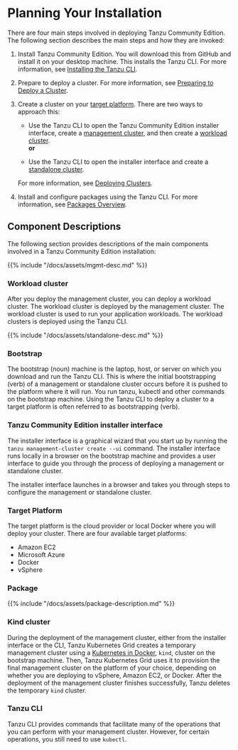 # Planning Your Installation
There are four main steps involved in deploying Tanzu Community Edition. The following section describes the main steps and how they are invoked:

1. Install Tanzu Community Edition.
   You will download this from GitHub and install it on your desktop machine. This installs the Tanzu CLI.
   For more information, see [Installing the Tanzu CLI](cli-installation).
2. Prepare to deploy a cluster. For more information, see [Preparing to Deploy a Cluster](prepare-deployment).
3. Create a cluster on your [target platform](installation-planning/#target-platform). There are two ways to approach this:
   * Use the Tanzu CLI to open the Tanzu Community Edition installer interface, create a [management cluster](installation-planning/#management-cluster-description), and then create a [workload cluster](installation-planning/#workload-cluster). <br>
   **or**  <br>

   * Use the Tanzu CLI to open the installer interface and create a [standalone cluster](installation-planning/#standalone-cluster).

   For more information, see [Deploying Clusters](clusters-deploy.md).
4. Install and configure packages using the Tanzu CLI. For more information, see [Packages Overview](packages-intro).


## Component Descriptions
The following section provides descriptions of the main components involved in a Tanzu Community Edition installation:

{{% include "/docs/assets/mgmt-desc.md" %}}

### Workload cluster
After you deploy the management cluster, you can deploy a workload cluster. The workload cluster is deployed by the management cluster. The workload cluster is used to run your application workloads. The workload clusters is deployed using the Tanzu CLI.

{{% include "/docs/assets/standalone-desc.md" %}}

### Bootstrap
The bootstrap (noun) machine is the laptop, host, or server on which you download and run the Tanzu CLI. This is where the initial bootstrapping (verb) of a management or standalone cluster occurs before it is pushed to the platform where it will run. You run tanzu, kubectl and other commands on the bootstrap machine.
Using the Tanzu CLI to deploy a cluster to a target platform is often referred to as bootstrapping (verb).


### Tanzu Community Edition installer interface
The installer interface is a graphical wizard that you start up by running the ``tanzu management-cluster create --ui`` command. The installer interface runs locally in a browser on the bootstrap machine and provides a user interface to guide you through the process of deploying a management or standalone cluster.

The installer interface launches in a browser and takes you through steps to configure the management or standalone cluster.

### Target Platform
The target platform is the cloud provider or local Docker where you will deploy your cluster.
There are four available target platforms:

- Amazon EC2
- Microsoft Azure
- Docker
- vSphere
### Package
{{% include "/docs/assets/package-description.md" %}}

### Kind cluster
During the deployment of the management cluster, either from the installer interface or the CLI, Tanzu Kubernetes Grid creates a temporary management cluster using a [Kubernetes in Docker](https://kind.sigs.k8s.io/), `kind`, cluster on the bootstrap machine. Then, Tanzu Kubernetes Grid uses it to provision the final management cluster on the platform of your choice, depending on whether you are deploying to vSphere, Amazon EC2, or Docker. After the deployment of the management cluster finishes successfully, Tanzu deletes the temporary `kind` cluster.

### Tanzu CLI
Tanzu CLI provides commands that facilitate many of the operations that you can perform with your management cluster. However, for certain operations, you still need to use `kubectl`.